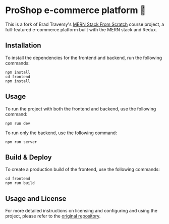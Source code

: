 # ProShop e-commerce platform 🛒
This is a fork of Brad Traversy's [MERN Stack From Scratch](https://www.traversymedia.com/mern-stack-from-scratch) course project, a full-featured e-commerce platform built with the MERN stack and Redux.

## Installation
To install the dependencies for the frontend and backend, run the following commands:

```
npm install
cd frontend
npm install
```

## Usage
To run the project with both the frontend and backend, use the following command:

```
npm run dev
```

To run only the backend, use the following command:
```
npm run server
```

## Build & Deploy
To create a production build of the frontend, use the following commands:

```
cd frontend
npm run build
```

## Usage and License
For more detailed instructions on licensing and configuring and using the project, please refer to the [original repository](https://github.com/bradtraversy/proshop-v2).
